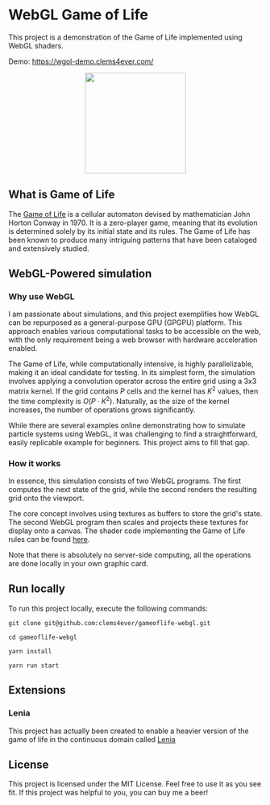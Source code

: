 # WebGL Game of Life

This project is a demonstration of the Game of Life implemented using WebGL shaders.

Demo: https://wgol-demo.clems4ever.com/


[<img style="display: block; margin:auto" src="https://user-images.githubusercontent.com/9169414/36646548-4ac65af8-1a79-11e8-811d-da84549f7af3.gif" width="200"/>](https://user-images.githubusercontent.com/9169414/36646548-4ac65af8-1a79-11e8-811d-da84549f7af3.gif)

## What is Game of Life

The [Game of Life][game-of-life] is a cellular automaton devised by mathematician John Horton Conway in 1970. It is a zero-player game, meaning that its evolution is determined solely by its initial state and its rules. The Game of Life has been known to produce many intriguing patterns that have been cataloged and extensively studied.

## WebGL-Powered simulation

### Why use WebGL

I am passionate about simulations, and this project exemplifies how WebGL can be repurposed as a general-purpose GPU (GPGPU) platform. This approach enables various computational tasks to be accessible on the web, with the only requirement being a web browser with hardware acceleration enabled.

The Game of Life, while computationally intensive, is highly parallelizable, making it an ideal candidate for testing. In its simplest form, the simulation involves applying a convolution operator across the entire grid using a 3x3 matrix kernel. If the grid contains $P$ cells and the kernel has $K^2$ values, then the time complexity is $O(P \cdot K^2)$. Naturally, as the size of the kernel increases, the number of operations grows significantly.

While there are several examples online demonstrating how to simulate particle systems using WebGL, it was challenging to find a straightforward, easily replicable example for beginners. This project aims to fill that gap.

### How it works

In essence, this simulation consists of two WebGL programs. The first computes the next state of the grid, while the second renders the resulting grid onto the viewport.

The core concept involves using textures as buffers to store the grid's state. The second WebGL program then scales and projects these textures for display onto a canvas. The shader code implementing the Game of Life rules can be found [here][simulation-shader].

Note that there is absolutely no server-side computing, all the operations are done locally in your own graphic
card.

## Run locally

To run this project locally, execute the following commands:

```bashrc
git clone git@github.com:clems4ever/gameoflife-webgl.git

cd gameoflife-webgl

yarn install

yarn run start
```

## Extensions

### Lenia

This project has actually been created to enable a heavier version of the game of life in the continuous domain
called [Lenia](https://chakazul.github.io/Lenia/JavaScript/Lenia.html)

## License

This project is licensed under the MIT License.
Feel free to use it as you see fit. If this project was helpful to you,
you can buy me a beer!


[game-of-life]: https://en.wikipedia.org/wiki/Conway%27s_Game_of_Life
[simulation-shader]: /src/components/GameOfLifeCanvas/simulation/fragment.glsl
